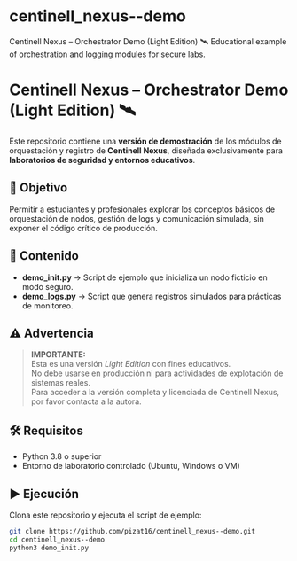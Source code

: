# centinell_nexus--demo
Centinell Nexus – Orchestrator Demo (Light Edition) 🛰️ Educational example of orchestration and logging modules for secure labs.
# Centinell Nexus – Orchestrator Demo (Light Edition) 🛰️

Este repositorio contiene una **versión de demostración** de los módulos de orquestación y registro de **Centinell Nexus**, diseñada exclusivamente para **laboratorios de seguridad y entornos educativos**.

## 🚀 Objetivo
Permitir a estudiantes y profesionales explorar los conceptos básicos de orquestación de nodos, gestión de logs y comunicación simulada, sin exponer el código crítico de producción.

## 📂 Contenido
- **demo_init.py** → Script de ejemplo que inicializa un nodo ficticio en modo seguro.
- **demo_logs.py** → Script que genera registros simulados para prácticas de monitoreo.

## ⚠️ Advertencia
> **IMPORTANTE:**  
> Esta es una versión *Light Edition* con fines educativos.  
> No debe usarse en producción ni para actividades de explotación de sistemas reales.  
> Para acceder a la versión completa y licenciada de Centinell Nexus, por favor contacta a la autora.

## 🛠️ Requisitos
- Python 3.8 o superior
- Entorno de laboratorio controlado (Ubuntu, Windows o VM)

## ▶️ Ejecución
Clona este repositorio y ejecuta el script de ejemplo:
```bash
git clone https://github.com/pizat16/centinell_nexus--demo.git
cd centinell_nexus--demo
python3 demo_init.py

